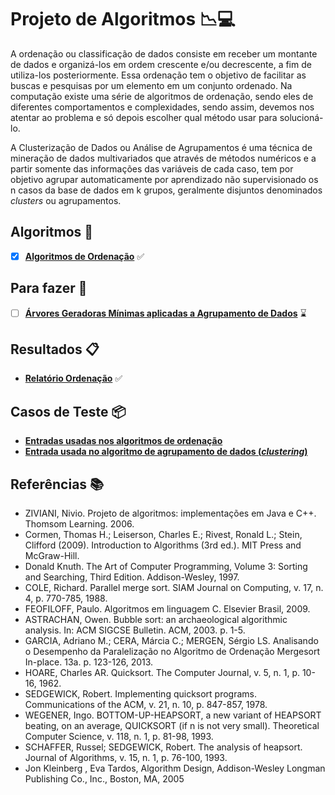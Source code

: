 # Projeto de Algoritmos :chart_with_downwards_trend::computer:

A ordenação ou classificação de dados consiste em receber um montante de dados e organizá-los em ordem crescente e/ou decrescente, a fim de utiliza-los posteriormente. Essa ordenação tem o objetivo de facilitar as buscas e pesquisas por um elemento em um conjunto ordenado. Na computação existe uma série de algoritmos de ordenação, sendo eles de diferentes comportamentos e complexidades, sendo assim, devemos nos atentar ao problema e só depois escolher qual método usar para solucioná-lo.

A Clusterização de Dados ou Análise de Agrupamentos é uma técnica de mineração de dados multivariados que através de métodos numéricos e a partir somente das informações das variáveis de cada caso, tem por objetivo agrupar automaticamente por aprendizado não supervisionado os n casos da base de dados em k grupos, geralmente disjuntos denominados *clusters* ou agrupamentos. 

## Algoritmos :pushpin:

- [x] **[Algoritmos de Ordenação](./Ordenação)** :white_check_mark:
## Para fazer :pencil:
- [ ] **[Árvores Geradoras Mínimas aplicadas a Agrupamento de Dados](./Clustering)** :hourglass:
## Resultados :clipboard:

- **[Relatório Ordenação](./RelatórioOrdenação.pdf)** :white_check_mark:

## Casos de Teste :package:

- **[Entradas usadas nos algoritmos de ordenação](https://drive.google.com/drive/folders/1mhMAqrBD70402xWa8RT5XtyUza5q-ozY)**
- **[Entrada usada no algoritmo de agrupamento de dados (*clustering*)](https://drive.google.com/file/d/19ELrq7mZbksrEBWesXQltkcS1JyMO2v4/view)**

## Referências :books:

- ZIVIANI, Nivio. Projeto de algoritmos: implementações em Java e C++. Thomsom Learning. 2006.
- Cormen, Thomas H.; Leiserson, Charles E.; Rivest, Ronald L.; Stein, Clifford (2009). Introduction to Algorithms (3rd ed.). MIT Press and McGraw-Hill.
- Donald Knuth. The Art of Computer Programming, Volume 3: Sorting and Searching, Third Edition. Addison-Wesley, 1997.
- COLE, Richard. Parallel merge sort. SIAM Journal on Computing, v. 17, n. 4, p. 770-785, 1988.
- FEOFILOFF, Paulo. Algoritmos em linguagem C. Elsevier Brasil, 2009.
- ASTRACHAN, Owen. Bubble sort: an archaeological algorithmic analysis. In: ACM SIGCSE Bulletin. ACM, 2003. p. 1-5.
- GARCIA, Adriano M.; CERA, Márcia C.; MERGEN, Sérgio LS. Analisando o Desempenho da Paralelização no Algoritmo de Ordenação Mergesort In-place. 13a. p. 123-126, 2013.
- HOARE, Charles AR. Quicksort. The Computer Journal, v. 5, n. 1, p. 10-16, 1962.
- SEDGEWICK, Robert. Implementing quicksort programs. Communications of the ACM, v. 21, n. 10, p. 847-857, 1978.
- WEGENER, Ingo. BOTTOM-UP-HEAPSORT, a new variant of HEAPSORT beating, on an average, QUICKSORT (if n is not very small). Theoretical Computer Science, v. 118, n. 1, p. 81-98, 1993.
- SCHAFFER, Russel; SEDGEWICK, Robert. The analysis of heapsort. Journal of Algorithms, v. 15, n. 1, p. 76-100, 1993.
- Jon Kleinberg , Eva Tardos, Algorithm Design, Addison-Wesley Longman Publishing Co., Inc., Boston, MA, 2005

